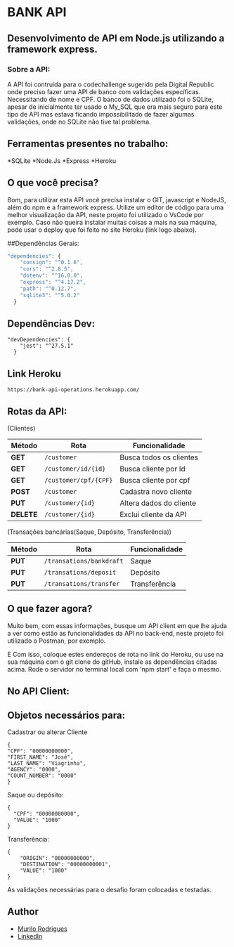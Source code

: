 # BANK API

## Desenvolvimento de API em Node.js utilizando a framework express.

### Sobre a API:

A API foi contruída para o codechallenge sugerido pela Digital Republic onde preciso fazer uma API de banco com validações específicas. Necessitando de nome e CPF.
O banco de dados utilizado foi o SQLite, apesar de inicialmente ter usado o My_SQL que era mais seguro para este tipo de API mas estava ficando impossibilitado de fazer algumas validações, onde no SQLite não tive tal problema.


## Ferramentas presentes no trabalho:

<!--ts-->
*SQLite
*Node.Js
*Express
*Heroku


## O que você precisa?

Bom, para utilizar esta API você precisa instalar o GIT, javascript e NodeJS, além do npm e a framework express.
Utilize um editor de código para uma melhor visualização da API, neste projeto foi utilizado o VsCode por exemplo.
Caso não queira instalar muitas coisas a mais na sua máquina, pode usar o deploy que foi feito no site Heroku (link logo abaixo).



##Dependências Gerais:
```js
"dependencies": {
    "consign": "^0.1.6",
    "cors": "^2.8.5",
    "dotenv": "^16.0.0",
    "express": "^4.17.2",
    "path": "^0.12.7",
    "sqlite3": "^5.0.2"
  }
```

## Dependências Dev:

```
"devDependencies": {
    "jest": "^27.5.1"
  }
  ```
  
  ## Link Heroku
  
  ````
  https://bank-api-operations.herokuapp.com/
  ````
  
  ## Rotas da API:
  
  (Clientes)
  
  | Método| Rota | Funcionalidade |
  | ------| ---- | -------------- |
  | **GET**| `/customer` |  Busca todos os clientes|
  |**GET**| `/customer/id/{id}` |  Busca cliente por Id |
  |**GET**| `/customer/cpf/{CPF}`| Busca cliente por cpf |
  |**POST**| `/customer` | Cadastra novo cliente |
  |**PUT**| `/customer/{id}`| Altera dados do cliente|
  |**DELETE**| `/customer/{id}`| Exclui cliente da API|
  
  (Transações bancárias(Saque, Depósito, Transferência))
  
  | Método| Rota | Funcionalidade |
  |-------| ---- | -------------- |
  |**PUT**| `/transations/bankdraft`| Saque|
  |**PUT**| `/transations/deposit`| Depósito |
  |**PUT**| `/transations/transfer`| Transferência|
  
  ## O que fazer agora?
  Muito bem, com essas informações, busque um API client em que lhe ajuda a ver como estão as funcionalidades da API no back-end, neste projeto foi utilizado o Postman, por exemplo.
  
  E Com isso, coloque estes endereços de rota no link do Heroku, ou use na sua máquina com o git clone do gitHub, instale as dependências citadas acima. Rode o servidor no terminal local com 'npm start' e faça o mesmo.
  
  ## No API Client:
  
  ## Objetos necessários para:
  Cadastrar ou alterar Cliente
  ````
  {
"CPF": "00000000000",
"FIRST_NAME": "José",
"LAST_NAME": "Viagrinha",
"AGENCY": "0000",
"COUNT_NUMBER": "0000"
}
  ````
  Saque ou depósito:
  ````
  {
    "CPF": "00000000000", 
    "VALUE": "1000"
}
````

Transferência:
````
{
    "ORIGIN": "00000000000",
    "DESTINATION": "00000000001",
    "VALUE": "1000"
}
````

As validações necessárias para o desafio foram colocadas e testadas.

## Author

- [Murilo Rodrigues](https://github.com/muridev017)
- <a href= "https://www.linkedin.com/in/murilorodrigueswebdev/"> LinkedIn <a/>
  
  
  
  
  
